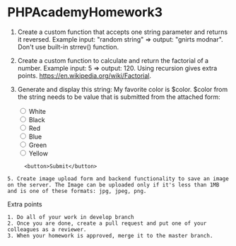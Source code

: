 # PHPAcademyHomework3

   1. Create a custom function that accepts one string parameter and returns it reversed. Example input: "random string" => output: "gnirts modnar". Don't use built-in strrev() function.
   2. Create a custom function to calculate and return the factorial of a number. Example input: 5 => output: 120. Using recursion gives extra points. https://en.wikipedia.org/wiki/Factorial.
   3. Generate and display this string: My favorite color is $color. $color from the string needs to be value that is submitted from the attached form:

        <form action="" method="post">
            <input type="radio" id="white" name="color" value="white">
            <label for="white">White</label><br>
            <input type="radio" id="black" name="color" value="black">
            <label for="black">Black</label><br>
            <input type="radio" id="red" name="color" value="red">
            <label for="red">Red</label><br>
            <input type="radio" id="blue" name="color" value="blue">
            <label for="blue">Blue</label><br>
            <input type="radio" id="green" name="color" value="green">
            <label for="green">Green</label><br>
            <input type="radio" id="yellow" name="color" value=yellow">
            <label for="yellow">Yellow</label><br>

            <button>Submit</button>
        </form>

    5. Create image upload form and backend functionality to save an image on the server. The Image can be uploaded only if it's less than 1MB and is one of these formats: jpg, jpeg, png.

Extra points

    1. Do all of your work in develop branch
    2. Once you are done, create a pull request and put one of your colleagues as a reviewer.
    3. When your homework is approved, merge it to the master branch.
